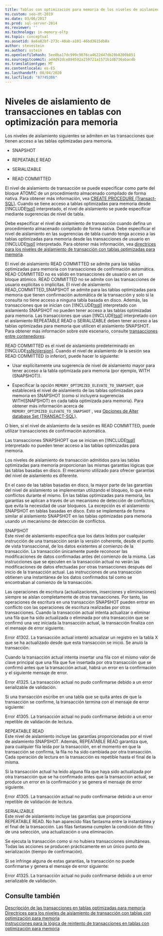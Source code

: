 ```yaml
---
title: Tablas con optimización para memoria de los niveles de aislamiento de transacción | Microsoft Docs
ms.custom: seo-dt-2019
ms.date: 03/06/2017
ms.prod: sql-server-2014
ms.reviewer: ''
ms.technology: in-memory-oltp
ms.topic: conceptual
ms.assetid: 8a6a82bf-273c-40ab-a101-46bd3615db8a
author: stevestein
ms.author: sstein
ms.openlocfilehash: 5ee0ba17dc999c9076ca4622d47db28b8200b851
ms.sourcegitcommit: ad4d92dce894592a259721a1571b1d8736abacdb
ms.translationtype: MT
ms.contentlocale: es-ES
ms.lasthandoff: 08/04/2020
ms.locfileid: "87745386"
---
```

# <a name="transaction-isolation-levels-in-memory-optimized-tables"></a>Niveles de aislamiento de transacciones en tablas con optimización para memoria

  Los niveles de aislamiento siguientes se admiten en las transacciones que tienen acceso a las tablas optimizadas para memoria.  
  
-   SNAPSHOT  
  
-   REPEATABLE READ  
  
-   SERIALIZABLE  
  
-   READ COMMITTED  
  
 El nivel de aislamiento de transacción se puede especificar como parte del bloque ATOMIC de un procedimiento almacenado compilado de forma nativa. Para obtener más información, vea [CREATE PROCEDURE &#40;Transact-SQL&#41;](/sql/t-sql/statements/create-procedure-transact-sql). Cuando se tiene acceso a tablas optimizadas para memoria desde [!INCLUDE[tsql](../includes/tsql-md.md)] interpretado, el nivel de aislamiento se puede especificar mediante sugerencias de nivel de tabla.  
  
 Debe especificar el nivel de aislamiento de transacción cuando defina un procedimiento almacenado compilado de forma nativa. Debe especificar el nivel de aislamiento en las sugerencias de tabla cuando tenga acceso a las tablas optimizadas para memoria desde las transacciones de usuario en [!INCLUDE[tsql](../includes/tsql-md.md)] interpretado. Para obtener más información, vea [directrices para los niveles de aislamiento de transacción con tablas optimizadas para memoria](../relational-databases/in-memory-oltp/memory-optimized-tables.md).  
  
 El nivel de aislamiento READ COMMITTED se admite para las tablas optimizadas para memoria con transacciones de confirmación automática. READ COMMITTED no es válido en transacciones de usuario o en un bloque atómico. READ COMMITTED no se admite con las transacciones de usuario explícitas o implícitas. El nivel de aislamiento READ_COMMITTED_SNAPSHOT se admite para las tablas optimizadas para memoria que tienen confirmación automática de la transacción y solo si la consulta no tiene acceso a ninguna tabla basada en disco. Además, las transacciones que se inician con [!INCLUDE[tsql](../includes/tsql-md.md)] interpretado con aislamiento SNAPSHOT no pueden tener acceso a las tablas optimizadas para memoria. Las transacciones que usan [!INCLUDE[tsql](../includes/tsql-md.md)] interpretado con el aislamiento REPEATABLE READ o SERIALIZABLE deben tener acceso a las tablas optimizadas para memoria que utilicen el aislamiento SNAPSHOT. Para obtener más información sobre este escenario, consulte [transacciones entre contenedores](cross-container-transactions.md).  
  
 READ COMMITTED es el nivel de aislamiento predeterminado en [!INCLUDE[ssNoVersion](../includes/ssnoversion-md.md)]. Cuando el nivel de aislamiento de la sesión sea READ COMMITTED (o inferior), puede hacer lo siguiente:  
  
-   Usar explícitamente una sugerencia de nivel de aislamiento mayor para tener acceso a la tabla optimizada para memoria (por ejemplo, WITH (SNAPSHOT)).  
  
-   Especificar la opción `MEMORY_OPTIMIZED_ELEVATE_TO_SNAPSHOT`, que establecerá el nivel de aislamiento de las tablas optimizadas para memoria en SNAPSHOT (como si incluyera sugerencias WITH(SNAPSHOT) en cada tabla optimizada para memoria). Para obtener más información acerca de `MEMORY_OPTIMIZED_ELEVATE_TO_SNAPSHOT` , vea [Opciones de Alter database Set &#40;TRANSACT-SQL&#41;](/sql/t-sql/statements/alter-database-transact-sql-set-options).  
  
 O bien, si el nivel de aislamiento de la sesión es READ COMMITTED, puede utilizar transacciones de confirmación automática.  
  
 Las transacciones SNAPSHOPT que se inician en [!INCLUDE[tsql](../includes/tsql-md.md)] interpretado no pueden tener acceso a las tablas optimizadas para memoria.  
  
 Los niveles de aislamiento de transacción admitidos para las tablas optimizadas para memoria proporcionan las mismas garantías lógicas que las tablas basadas en disco. El mecanismo utilizado para ofrecer garantías del nivel de aislamiento es diferente.  
  
 En el caso de las tablas basadas en disco, la mayor parte de las garantías del nivel de aislamiento se implementan utilizando el bloqueo, lo que evita conflictos durante el mismo. En las tablas optimizadas para memoria, las garantías se aplican a través de un mecanismo de detección de conflictos, que evita la necesidad de usar bloqueos. La excepción es el aislamiento SNAPSHOT en tablas basadas en disco. Esto se implementa de forma similar al aislamiento SNAPSHOT en las tablas optimizadas para memoria usando un mecanismo de detección de conflictos.  
  
 SNAPSHOT  
 Este nivel de aislamiento especifica que los datos leídos por cualquier instrucción de una transacción serán la versión coherente, desde el punto de vista transaccional, de los datos existentes al comienzo de la transacción. La transacción únicamente puede reconocer las modificaciones de datos confirmadas antes del comienzo de la misma. Las instrucciones que se ejecuten en la transacción actual no verán las modificaciones de datos efectuadas por otras transacciones después del inicio de la transacción actual. Las instrucciones de una transacción obtienen una instantánea de los datos confirmados tal como se encontraban al comienzo de la transacción.  
  
 Las operaciones de escritura (actualizaciones, inserciones y eliminaciones) siempre se aíslan completamente de otras transacciones. Por tanto, las operaciones de escritura en una transacción SNAPSHOT pueden entrar en conflicto con las operaciones de escritura realizadas por otras transacciones. Cuando la transacción actual intenta actualizar o eliminar una fila que ha sido actualizada o eliminada por otra transacción que se confirmó una vez iniciada la transacción actual, la transacción finaliza con el mensaje de error siguiente.  
  
 Error 41302. La transacción actual intentó actualizar un registro en la tabla X que se ha actualizado desde que esta transacción se inició. Se anuló la transacción.  
  
 Cuando la transacción actual intenta insertar una fila con el mismo valor de clave principal que una fila que fue insertada por otra transacción que se confirmó antes que la transacción actual, habrá un error en la confirmación y el siguiente mensaje de error.  
  
 Error 41325. La transacción actual no pudo confirmarse debido a un error serializable de validación.  
  
 Si una transacción escribe en una tabla que se quita antes de que la transacción se confirme, la transacción termina con el mensaje de error siguiente:  
  
 Error 41305. La transacción actual no pudo confirmarse debido a un error repetible de validación de lectura.  
  
 REPEATABLE READ  
 Este nivel de aislamiento incluye las garantías proporcionadas por el nivel de aislamiento SNAPSHOT. Además, REPEATABLE READ garantiza que, para cualquier fila leída por la transacción, en el momento en que la transacción se confirma, la fila no ha sido cambiada por otra transacción. Cada operación de lectura en la transacción es repetible hasta el final de la misma.  
  
 Si la transacción actual ha leído alguna fila que haya sido actualizada por otra transacción que se ha confirmado antes que la transacción actual, se produce un error en la confirmación y se genera el mensaje de error siguiente.  
  
 Error 41305. La transacción actual no pudo confirmarse debido a un error repetible de validación de lectura.  
  
 SERIALIZABLE  
 Este nivel de aislamiento incluye las garantías que proporciona REPEATABLE READ. No han aparecido filas fantasma entre la instantánea y el final de la transacción. Las filas fantasma cumplen la condición de filtro de una selección, una actualización o una eliminación.  
  
 Se ejecuta la transacción como si no hubiera transacciones simultáneas. Todas las acciones se producen prácticamente en un único punto de serialización (tiempo de confirmación).  
  
 Si se infringe alguna de estas garantías, la transacción no puede confirmarse y genera el mensaje de error siguiente:  
  
 Error 41325. La transacción actual no pudo confirmarse debido a un error serializable de validación.  
  
## <a name="see-also"></a>Consulte también  
 [Descripción de las transacciones en tablas optimizadas para memoria](../../2014/database-engine/understanding-transactions-on-memory-optimized-tables.md)   
 [Directrices para los niveles de aislamiento de transacción con tablas con optimización para memoria](../relational-databases/in-memory-oltp/memory-optimized-tables.md)   
 [Instrucciones para la lógica de reintento de transacciones en tablas con optimización para memoria](../../2014/database-engine/guidelines-for-retry-logic-for-transactions-on-memory-optimized-tables.md)  
  
  
